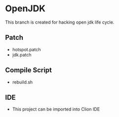 # OpenJDK
This branch is created for hacking open jdk life cycle.<br>

## Patch
* hotspot.patch
* jdk.patch

## Compile Script
* rebuild.sh<br> 

## IDE
* This project can be imported into Clion IDE
